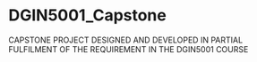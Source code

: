 # DGIN5001_Capstone
CAPSTONE PROJECT DESIGNED AND DEVELOPED IN PARTIAL FULFILMENT OF THE REQUIREMENT IN THE DGIN5001 COURSE

